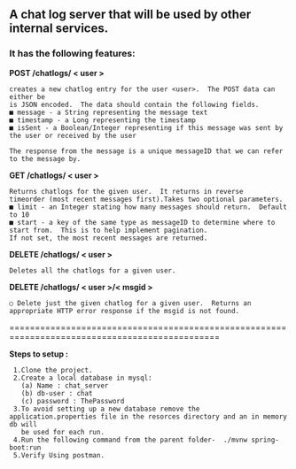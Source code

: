 ## A chat log server that will be used by other internal services.

### It has the following features: 


**POST /chatlogs/ < user >**
```
creates a new chatlog entry for the user <user>.  The POST data can either be
is JSON encoded.  The data should contain the following fields.
■ message - a String representing the message text
■ timestamp - a Long representing the timestamp
■ isSent - a Boolean/Integer representing if this message was sent by the user or received by the user

The response from the message is a unique messageID that we can refer to the message by.
```


**GET /chatlogs/ < user >**
```
Returns chatlogs for the given user.  It returns in reverse
timeorder (most recent messages first).Takes two optional parameters.
■ limit - an Integer stating how many messages should return.  Default to 10
■ start - a key of the same type as messageID to determine where to start from.  This is to help implement pagination.
If not set, the most recent messages are returned.
 ```
 
**DELETE /chatlogs/ < user >**
```
Deletes all the chatlogs for a given user.
```


**DELETE /chatlogs/ < user >/< msgid >**
 ```
○ Delete just the given chatlog for a given user.  Returns an appropriate HTTP error response if the msgid is not found.
```
===============================================================================================

**Steps to setup :**
```
 1.Clone the project.
 2.Create a local database in mysql:
   (a) Name : chat_server
   (b) db-user : chat
   (c) password : ThePassword
 3.To avoid setting up a new database remove the application.properties file in the resorces directory and an in memory db will 
   be used for each run.
 4.Run the following command from the parent folder-  ./mvnw spring-boot:run
 5.Verify Using postman.
```
